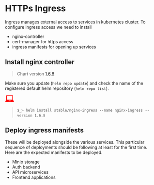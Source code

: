 # HTTPs Ingress
[Ingress](https://kubernetes.io/docs/concepts/services-networking/ingress/#what-is-ingress)
manages external access to services in kubernetes cluster. To configure ingress access we need to install
* nginx-controller
* cert-manager for https access
* ingress manifests for opening up services

## Install nginx controller 
> Chart version [1.6.8](https://hub.helm.sh/charts/stable/nginx-ingress/1.6.8)

Make sure you update (`helm repo update`) and check the name of
the registered default helm repository (`helm repo list`).  

![](userinput.png)
> `$_> helm install stable/nginx-ingress --name nginx-ingress --version 1.6.8`

## Deploy ingress manifests
These will be deployed alongside the various services. This particular sequence
of deployments should be following at least for the first time. Here are the
expected manifests to be deployed.

+ Minio storage
+ Auth backend
+ API microservices
+ Frontend applications

